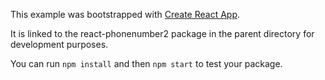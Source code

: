 This example was bootstrapped with [Create React App](https://github.com/facebook/create-react-app).

It is linked to the react-phonenumber2 package in the parent directory for development purposes.

You can run `npm install` and then `npm start` to test your package.

